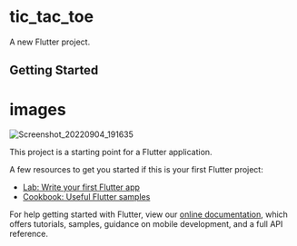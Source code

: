 # tic_tac_toe

A new Flutter project.

## Getting Started

# images
![Screenshot_20220904_191635](https://user-images.githubusercontent.com/96048173/191314409-08d0d17c-eb3d-40c4-96c0-7c94783471ff.jpg)


This project is a starting point for a Flutter application.

A few resources to get you started if this is your first Flutter project:

- [Lab: Write your first Flutter app](https://flutter.dev/docs/get-started/codelab)
- [Cookbook: Useful Flutter samples](https://flutter.dev/docs/cookbook)

For help getting started with Flutter, view our
[online documentation](https://flutter.dev/docs), which offers tutorials,
samples, guidance on mobile development, and a full API reference.
